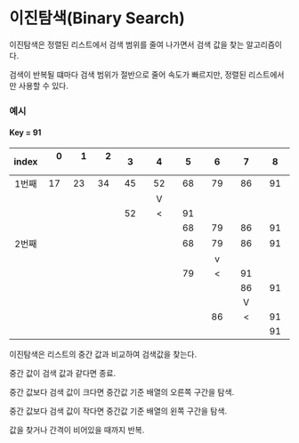 # 이진탐색(Binary Search)


이진탐색은 정렬된 리스트에서 검색 범위를 줄여 나가면서 검색 값을 찾는 알고리즘이다.

검색이 반복될 떄마다 검색 범위가 절반으로 줄어 속도가 빠르지만, 정렬된 리스트에서만 사용할 수 있다.

### 예시

#### Key = 91

| index |&nbsp;&nbsp;&nbsp; 0 &nbsp;&nbsp;&nbsp;| &nbsp;&nbsp;&nbsp; 1 &nbsp;&nbsp;&nbsp; | &nbsp;&nbsp;&nbsp; 2 &nbsp;&nbsp;&nbsp; | &nbsp;&nbsp;&nbsp;3&nbsp;&nbsp;&nbsp; | &nbsp;&nbsp;&nbsp;4&nbsp;&nbsp;&nbsp; | &nbsp;&nbsp;&nbsp;5&nbsp;&nbsp;&nbsp; | &nbsp;&nbsp;&nbsp;6&nbsp;&nbsp;&nbsp; | &nbsp;&nbsp;&nbsp;7&nbsp;&nbsp;&nbsp; | &nbsp;&nbsp;&nbsp;8&nbsp;&nbsp;&nbsp; |
| :---: | :---: | :---: | :---: | :---: | :---: | :---: | :---: | :---: | :---: |
| 1번째 | 17 | 23 | 34 | 45 | 52 | 68 | 79 | 86 | 91 |
|  |  |  |  |  | V |  |  |  |  |
|  |  |  |  | 52 | < | 91 |  |  |  |
|  |  |  |  |  |  | 68 | 79 | 86 | 91 |
| 2번째 |  |  |  |  |  | 68 | 79 | 86 | 91 |
|  |  |  |  |  |  |  | v |  |  |
|  |  |  |  |  |  | 79 | < | 91 |  |
|  |  |  |  |  |  |  |  | 86 | 91 |
|  |  |  |  |  |  |  |  | V |  |
|  |  |  |  |  |  |  | 86 | < | 91 |
|  |  |  |  |  |  |  |  |  | 91 |

이진탐색은 리스트의 중간 값과 비교하여 검색값을 찾는다.

중간 값이 검색 값과 같다면 종료.

중간 값보다 검색 값이 크다면 중간값 기준 배열의 오른쪽 구간을 탐색.

중간 값보다 검색 값이 작다면 중간값 기준 배열의 왼쪽 구간을 탐색.

값을 찾거나 간격이 비어있을 때까지 반복.